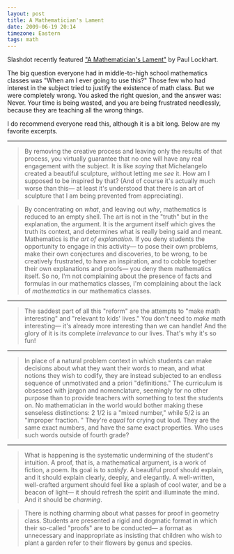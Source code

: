 ```yaml
---
layout: post
title: A Mathematician's Lament
date: 2009-06-19 20:14
timezone: Eastern
tags: math
---
```


Slashdot recently featured ["A Mathematician's Lament"][lament] by Paul
Lockhart.

The big question everyone had in middle-to-high school mathematics classes was
"When am I ever going to use this?" Those few who had interest in the subject
tried to justify the existence of math class. But we were completely wrong.
You asked the right quesion, and the answer was: Never. Your time is being
wasted, and you are being frustrated needlessly, because they are teaching all
the wrong things.

I do recommend everyone read this, although it is a bit long. Below are my
favorite excerpts.

---

> By removing the creative process and leaving only the results of that
> process, you virtually guarantee that no one will have any real engagement
> with the subject. It is like *saying* that Michelangelo created a beautiful
> sculpture, without letting me *see* it. How am I supposed to be inspired by
> that? (And of course it's actually much worse than this— at least it's
> understood that there is an art of sculpture that I am being prevented from
> appreciating).

> By concentrating on *what*, and leaving out *why*, mathematics is reduced to
> an empty shell. The art is not in the "truth" but in the explanation, the
> argument. It is the argument itself which gives the truth its context, and
> determines what is really being said and meant. Mathematics is *the art of
> explanation*. If you deny students the opportunity to engage in this
> activity— to pose their own problems, make their own conjectures and
> discoveries, to be wrong, to be creatively frustrated, to have an
> inspiration, and to cobble together their own explanations and proofs— you
> deny them mathematics itself. So no, I'm not complaining about the presence
> of facts and formulas in our mathematics classes, I'm complaining about the
> lack of *mathematics* in our mathematics classes.

---

> The saddest part of all this "reform" are the attempts to "make math
> interesting" and "relevant to kids' lives." You don't need to *make* math
> interesting— it's already more interesting than we can handle! And the glory
> of it is its complete *irrelevance* to our lives. That's why it's so fun!

---

> In place of a natural problem context in which students can make decisions
> about what they want their words to mean, and what notions they wish to
> codify, they are instead subjected to an endless sequence of unmotivated and
> a priori "definitions." The curriculum is obsessed with jargon and
> nomenclature, seemingly for no other purpose than to provide teachers with
> something to test the students on. No mathematician in the world would bother
> making these senseless distinctions: 2 1/2 is a "mixed number," while 5/2 is
> an "improper fraction. " They're *equal* for crying out loud. They are the
> same exact numbers, and have the same exact properties. Who uses such words
> outside of fourth grade?

---

> What is happening is the systematic undermining of the student's intuition. A
> proof, that is, a mathematical argument, is a work of fiction, a poem. Its
> goal is to *satisfy*. A beautiful proof should explain, and it should explain
> clearly, deeply, and elegantly. A well-written, well-crafted argument should
> feel like a splash of cool water, and be a beacon of light— it should refresh
> the spirit and illuminate the mind. And it should be *charming*.

> There is nothing charming about what passes for proof in geometry class.
> Students are presented a rigid and dogmatic format in which their so-called
> "proofs" are to be conducted— a format as unnecessary and inappropriate as
> insisting that children who wish to plant a garden refer to their flowers by
> genus and species.

[lament]: http://www.maa.org/external_archive/devlin/devlin_03_08.html
